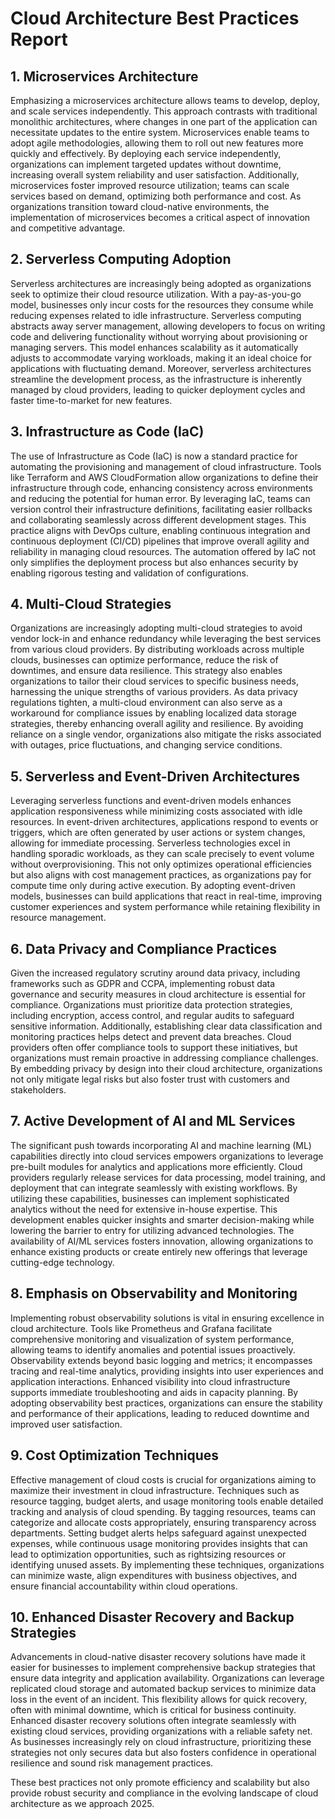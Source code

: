 # Cloud Architecture Best Practices Report

## 1. Microservices Architecture

Emphasizing a microservices architecture allows teams to develop, deploy, and scale services independently. This approach contrasts with traditional monolithic architectures, where changes in one part of the application can necessitate updates to the entire system. Microservices enable teams to adopt agile methodologies, allowing them to roll out new features more quickly and effectively. By deploying each service independently, organizations can implement targeted updates without downtime, increasing overall system reliability and user satisfaction. Additionally, microservices foster improved resource utilization; teams can scale services based on demand, optimizing both performance and cost. As organizations transition toward cloud-native environments, the implementation of microservices becomes a critical aspect of innovation and competitive advantage.

## 2. Serverless Computing Adoption

Serverless architectures are increasingly being adopted as organizations seek to optimize their cloud resource utilization. With a pay-as-you-go model, businesses only incur costs for the resources they consume while reducing expenses related to idle infrastructure. Serverless computing abstracts away server management, allowing developers to focus on writing code and delivering functionality without worrying about provisioning or managing servers. This model enhances scalability as it automatically adjusts to accommodate varying workloads, making it an ideal choice for applications with fluctuating demand. Moreover, serverless architectures streamline the development process, as the infrastructure is inherently managed by cloud providers, leading to quicker deployment cycles and faster time-to-market for new features.

## 3. Infrastructure as Code (IaC)

The use of Infrastructure as Code (IaC) is now a standard practice for automating the provisioning and management of cloud infrastructure. Tools like Terraform and AWS CloudFormation allow organizations to define their infrastructure through code, enhancing consistency across environments and reducing the potential for human error. By leveraging IaC, teams can version control their infrastructure definitions, facilitating easier rollbacks and collaborating seamlessly across different development stages. This practice aligns with DevOps culture, enabling continuous integration and continuous deployment (CI/CD) pipelines that improve overall agility and reliability in managing cloud resources. The automation offered by IaC not only simplifies the deployment process but also enhances security by enabling rigorous testing and validation of configurations.

## 4. Multi-Cloud Strategies

Organizations are increasingly adopting multi-cloud strategies to avoid vendor lock-in and enhance redundancy while leveraging the best services from various cloud providers. By distributing workloads across multiple clouds, businesses can optimize performance, reduce the risk of downtimes, and ensure data resilience. This strategy also enables organizations to tailor their cloud services to specific business needs, harnessing the unique strengths of various providers. As data privacy regulations tighten, a multi-cloud environment can also serve as a workaround for compliance issues by enabling localized data storage strategies, thereby enhancing overall agility and resilience. By avoiding reliance on a single vendor, organizations also mitigate the risks associated with outages, price fluctuations, and changing service conditions.

## 5. Serverless and Event-Driven Architectures

Leveraging serverless functions and event-driven models enhances application responsiveness while minimizing costs associated with idle resources. In event-driven architectures, applications respond to events or triggers, which are often generated by user actions or system changes, allowing for immediate processing. Serverless technologies excel in handling sporadic workloads, as they can scale precisely to event volume without overprovisioning. This not only optimizes operational efficiencies but also aligns with cost management practices, as organizations pay for compute time only during active execution. By adopting event-driven models, businesses can build applications that react in real-time, improving customer experiences and system performance while retaining flexibility in resource management.

## 6. Data Privacy and Compliance Practices

Given the increased regulatory scrutiny around data privacy, including frameworks such as GDPR and CCPA, implementing robust data governance and security measures in cloud architecture is essential for compliance. Organizations must prioritize data protection strategies, including encryption, access control, and regular audits to safeguard sensitive information. Additionally, establishing clear data classification and monitoring practices helps detect and prevent data breaches. Cloud providers often offer compliance tools to support these initiatives, but organizations must remain proactive in addressing compliance challenges. By embedding privacy by design into their cloud architecture, organizations not only mitigate legal risks but also foster trust with customers and stakeholders.

## 7. Active Development of AI and ML Services

The significant push towards incorporating AI and machine learning (ML) capabilities directly into cloud services empowers organizations to leverage pre-built modules for analytics and applications more efficiently. Cloud providers regularly release services for data processing, model training, and deployment that can integrate seamlessly with existing workflows. By utilizing these capabilities, businesses can implement sophisticated analytics without the need for extensive in-house expertise. This development enables quicker insights and smarter decision-making while lowering the barrier to entry for utilizing advanced technologies. The availability of AI/ML services fosters innovation, allowing organizations to enhance existing products or create entirely new offerings that leverage cutting-edge technology.

## 8. Emphasis on Observability and Monitoring

Implementing robust observability solutions is vital in ensuring excellence in cloud architecture. Tools like Prometheus and Grafana facilitate comprehensive monitoring and visualization of system performance, allowing teams to identify anomalies and potential issues proactively. Observability extends beyond basic logging and metrics; it encompasses tracing and real-time analytics, providing insights into user experiences and application interactions. Enhanced visibility into cloud infrastructure supports immediate troubleshooting and aids in capacity planning. By adopting observability best practices, organizations can ensure the stability and performance of their applications, leading to reduced downtime and improved user satisfaction.

## 9. Cost Optimization Techniques

Effective management of cloud costs is crucial for organizations aiming to maximize their investment in cloud infrastructure. Techniques such as resource tagging, budget alerts, and usage monitoring tools enable detailed tracking and analysis of cloud spending. By tagging resources, teams can categorize and allocate costs appropriately, ensuring transparency across departments. Setting budget alerts helps safeguard against unexpected expenses, while continuous usage monitoring provides insights that can lead to optimization opportunities, such as rightsizing resources or identifying unused assets. By implementing these techniques, organizations can minimize waste, align expenditures with business objectives, and ensure financial accountability within cloud operations.

## 10. Enhanced Disaster Recovery and Backup Strategies

Advancements in cloud-native disaster recovery solutions have made it easier for businesses to implement comprehensive backup strategies that ensure data integrity and application availability. Organizations can leverage replicated cloud storage and automated backup services to minimize data loss in the event of an incident. This flexibility allows for quick recovery, often with minimal downtime, which is critical for business continuity. Enhanced disaster recovery solutions often integrate seamlessly with existing cloud services, providing organizations with a reliable safety net. As businesses increasingly rely on cloud infrastructure, prioritizing these strategies not only secures data but also fosters confidence in operational resilience and sound risk management practices.

These best practices not only promote efficiency and scalability but also provide robust security and compliance in the evolving landscape of cloud architecture as we approach 2025.